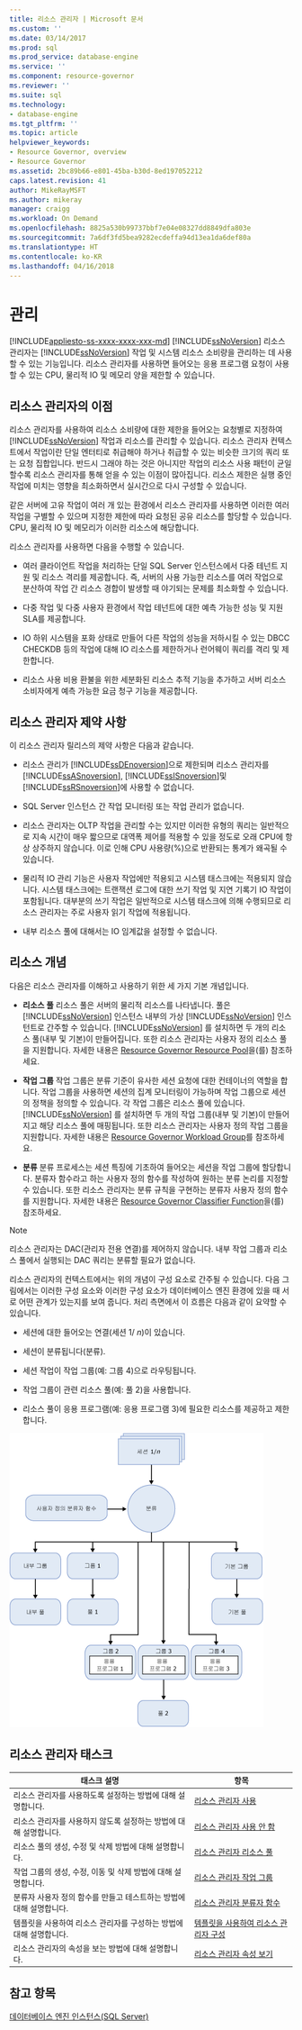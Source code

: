 ```yaml
---
title: 리소스 관리자 | Microsoft 문서
ms.custom: ''
ms.date: 03/14/2017
ms.prod: sql
ms.prod_service: database-engine
ms.service: ''
ms.component: resource-governor
ms.reviewer: ''
ms.suite: sql
ms.technology:
- database-engine
ms.tgt_pltfrm: ''
ms.topic: article
helpviewer_keywords:
- Resource Governor, overview
- Resource Governor
ms.assetid: 2bc89b66-e801-45ba-b30d-8ed197052212
caps.latest.revision: 41
author: MikeRayMSFT
ms.author: mikeray
manager: craigg
ms.workload: On Demand
ms.openlocfilehash: 8825a530b99737bbf7e04e08327dd8849dfa803e
ms.sourcegitcommit: 7a6df3fd5bea9282ecdeffa94d13ea1da6def80a
ms.translationtype: HT
ms.contentlocale: ko-KR
ms.lasthandoff: 04/16/2018
---
```

# <a name="resource-governor"></a>관리
[!INCLUDE[appliesto-ss-xxxx-xxxx-xxx-md](../../includes/appliesto-ss-xxxx-xxxx-xxx-md.md)]
  [!INCLUDE[ssNoVersion](../../includes/ssnoversion-md.md)] 리소스 관리자는 [!INCLUDE[ssNoVersion](../../includes/ssnoversion-md.md)] 작업 및 시스템 리소스 소비량을 관리하는 데 사용할 수 있는 기능입니다. 리소스 관리자를 사용하면 들어오는 응용 프로그램 요청이 사용할 수 있는 CPU, 물리적 IO 및 메모리 양을 제한할 수 있습니다.  
  
## <a name="benefits-of-resource-governor"></a>리소스 관리자의 이점  
 리소스 관리자를 사용하여 리소스 소비량에 대한 제한을 들어오는 요청별로 지정하여 [!INCLUDE[ssNoVersion](../../includes/ssnoversion-md.md)] 작업과 리소스를 관리할 수 있습니다. 리소스 관리자 컨텍스트에서 작업이란 단일 엔터티로 취급해야 하거나 취급할 수 있는 비슷한 크기의 쿼리 또는 요청 집합입니다. 반드시 그래야 하는 것은 아니지만 작업의 리소스 사용 패턴이 균일할수록 리소스 관리자를 통해 얻을 수 있는 이점이 많아집니다. 리소스 제한은 실행 중인 작업에 미치는 영향을 최소화하면서 실시간으로 다시 구성할 수 있습니다.  
  
 같은 서버에 고유 작업이 여러 개 있는 환경에서 리소스 관리자를 사용하면 이러한 여러 작업을 구별할 수 있으며 지정한 제한에 따라 요청된 공유 리소스를 할당할 수 있습니다. CPU, 물리적 IO 및 메모리가 이러한 리소스에 해당합니다.  
  
 리소스 관리자를 사용하면 다음을 수행할 수 있습니다.  
  
-   여러 클라이언트 작업을 처리하는 단일 SQL Server 인스턴스에서 다중 테넌트 지원 및 리소스 격리를 제공합니다. 즉, 서버의 사용 가능한 리소스를 여러 작업으로 분산하여 작업 간 리소스 경합이 발생할 때 야기되는 문제를 최소화할 수 있습니다.  
  
-   다중 작업 및 다중 사용자 환경에서 작업 테넌트에 대한 예측 가능한 성능 및 지원 SLA를 제공합니다.  
  
-   IO 하위 시스템을 포화 상태로 만들어 다른 작업의 성능을 저하시킬 수 있는 DBCC CHECKDB 등의 작업에 대해 IO 리소스를 제한하거나 런어웨이 쿼리를 격리 및 제한합니다.  
  
-   리소스 사용 비용 환불을 위한 세분화된 리소스 추적 기능을 추가하고 서버 리소스 소비자에게 예측 가능한 요금 청구 기능을 제공합니다.  
  
## <a name="resource-governor-constraints"></a>리소스 관리자 제약 사항  
 이 리소스 관리자 릴리스의 제약 사항은 다음과 같습니다.  
  
-   리소스 관리가 [!INCLUDE[ssDEnoversion](../../includes/ssdenoversion-md.md)]으로 제한되며 리소스 관리자를 [!INCLUDE[ssASnoversion](../../includes/ssasnoversion-md.md)], [!INCLUDE[ssISnoversion](../../includes/ssisnoversion-md.md)]및 [!INCLUDE[ssRSnoversion](../../includes/ssrsnoversion-md.md)]에 사용할 수 없습니다.  
  
-   SQL Server 인스턴스 간 작업 모니터링 또는 작업 관리가 없습니다.  
  
-   리소스 관리자는 OLTP 작업을 관리할 수는 있지만 이러한 유형의 쿼리는 일반적으로 지속 시간이 매우 짧으므로 대역폭 제어를 적용할 수 있을 정도로 오래 CPU에 항상 상주하지 않습니다. 이로 인해 CPU 사용량(%)으로 반환되는 통계가 왜곡될 수 있습니다.  
  
-   물리적 IO 관리 기능은 사용자 작업에만 적용되고 시스템 태스크에는 적용되지 않습니다. 시스템 태스크에는 트랜잭션 로그에 대한 쓰기 작업 및 지연 기록기 IO 작업이 포함됩니다. 대부분의 쓰기 작업은 일반적으로 시스템 태스크에 의해 수행되므로 리소스 관리자는 주로 사용자 읽기 작업에 적용됩니다.  
  
-   내부 리소스 풀에 대해서는 IO 임계값을 설정할 수 없습니다.  
  
## <a name="resource-concepts"></a>리소스 개념  
 다음은 리소스 관리자를 이해하고 사용하기 위한 세 가지 기본 개념입니다.  
  
-   **리소스 풀** 리소스 풀은 서버의 물리적 리소스를 나타냅니다. 풀은 [!INCLUDE[ssNoVersion](../../includes/ssnoversion-md.md)] 인스턴스 내부의 가상 [!INCLUDE[ssNoVersion](../../includes/ssnoversion-md.md)] 인스턴트로 간주할 수 있습니다. [!INCLUDE[ssNoVersion](../../includes/ssnoversion-md.md)] 를 설치하면 두 개의 리소스 풀(내부 및 기본)이 만들어집니다. 또한 리소스 관리자는 사용자 정의 리소스 풀을 지원합니다. 자세한 내용은 [Resource Governor Resource Pool](../../relational-databases/resource-governor/resource-governor-resource-pool.md)을(를) 참조하세요.  
  
-   **작업 그룹** 작업 그룹은 분류 기준이 유사한 세션 요청에 대한 컨테이너의 역할을 합니다. 작업 그룹을 사용하면 세션의 집계 모니터링이 가능하며 작업 그룹으로 세션의 정책을 정의할 수 있습니다. 각 작업 그룹은 리소스 풀에 있습니다. [!INCLUDE[ssNoVersion](../../includes/ssnoversion-md.md)] 를 설치하면 두 개의 작업 그룹(내부 및 기본)이 만들어지고 해당 리소스 풀에 매핑됩니다. 또한 리소스 관리자는 사용자 정의 작업 그룹을 지원합니다. 자세한 내용은 [Resource Governor Workload Group](../../relational-databases/resource-governor/resource-governor-workload-group.md)를 참조하세요.  
  
-   **분류** 분류 프로세스는 세션 특징에 기초하여 들어오는 세션을 작업 그룹에 할당합니다. 분류자 함수라고 하는 사용자 정의 함수를 작성하여 원하는 분류 논리를 지정할 수 있습니다. 또한 리소스 관리자는 분류 규칙을 구현하는 분류자 사용자 정의 함수를 지원합니다. 자세한 내용은 [Resource Governor Classifier Function](../../relational-databases/resource-governor/resource-governor-classifier-function.md)을(를) 참조하세요.  
  
> [!NOTE]  
>  리소스 관리자는 DAC(관리자 전용 연결)를 제어하지 않습니다. 내부 작업 그룹과 리소스 풀에서 실행되는 DAC 쿼리는 분류할 필요가 없습니다.  
  
 리소스 관리자의 컨텍스트에서는 위의 개념이 구성 요소로 간주될 수 있습니다. 다음 그림에서는 이러한 구성 요소와 이러한 구성 요소가 데이터베이스 엔진 환경에 있을 때 서로 어떤 관계가 있는지를 보여 줍니다. 처리 측면에서 이 흐름은 다음과 같이 요약할 수 있습니다.  
  
-   세션에 대한 들어오는 연결(세션 1/ *n*)이 있습니다.  
  
-   세션이 분류됩니다(분류).  
  
-   세션 작업이 작업 그룹(예: 그룹 4)으로 라우팅됩니다.  
  
-   작업 그룹이 관련 리소스 풀(예: 풀 2)을 사용합니다.  
  
-   리소스 풀이 응용 프로그램(예: 응용 프로그램 3)에 필요한 리소스를 제공하고 제한합니다.  
  
 ![리소스 관리자 기능 구성 요소](../../relational-databases/resource-governor/media/rg-basic-funct-components.gif "Resource Governor Functional Components")  
  
## <a name="resource-governor-tasks"></a>리소스 관리자 태스크  
  
|태스크 설명|항목|  
|----------------------|-----------|  
|리소스 관리자를 사용하도록 설정하는 방법에 대해 설명합니다.|[리소스 관리자 사용](../../relational-databases/resource-governor/enable-resource-governor.md)|  
|리소스 관리자를 사용하지 않도록 설정하는 방법에 대해 설명합니다.|[리소스 관리자 사용 안 함](../../relational-databases/resource-governor/disable-resource-governor.md)|  
|리소스 풀의 생성, 수정 및 삭제 방법에 대해 설명합니다.|[리소스 관리자 리소스 풀](../../relational-databases/resource-governor/resource-governor-resource-pool.md)|  
|작업 그룹의 생성, 수정, 이동 및 삭제 방법에 대해 설명합니다.|[리소스 관리자 작업 그룹](../../relational-databases/resource-governor/resource-governor-workload-group.md)|  
|분류자 사용자 정의 함수를 만들고 테스트하는 방법에 대해 설명합니다.|[리소스 관리자 분류자 함수](../../relational-databases/resource-governor/resource-governor-classifier-function.md)|  
|템플릿을 사용하여 리소스 관리자를 구성하는 방법에 대해 설명합니다.|[템플릿을 사용하여 리소스 관리자 구성](../../relational-databases/resource-governor/configure-resource-governor-using-a-template.md)|  
|리소스 관리자의 속성을 보는 방법에 대해 설명합니다.|[리소스 관리자 속성 보기](../../relational-databases/resource-governor/view-resource-governor-properties.md)|  
  
## <a name="see-also"></a>참고 항목  
 [데이터베이스 엔진 인스턴스&#40;SQL Server&#41;](../../database-engine/configure-windows/database-engine-instances-sql-server.md)  
  
  
